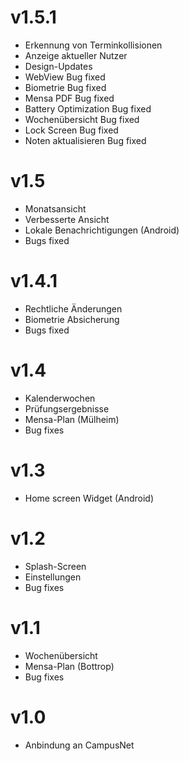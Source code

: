 # v1.5.1

- Erkennung von Terminkollisionen
- Anzeige aktueller Nutzer
- Design-Updates
- WebView Bug fixed
- Biometrie Bug fixed
- Mensa PDF Bug fixed
- Battery Optimization Bug fixed
- Wochenübersicht Bug fixed
- Lock Screen Bug fixed
- Noten aktualisieren Bug fixed

# v1.5

- Monatsansicht
- Verbesserte Ansicht
- Lokale Benachrichtigungen (Android)
- Bugs fixed

# v1.4.1

- Rechtliche Änderungen
- Biometrie Absicherung
- Bugs fixed

# v1.4

- Kalenderwochen
- Prüfungsergebnisse
- Mensa-Plan (Mülheim)
- Bug fixes

# v1.3

- Home screen Widget (Android)

# v1.2

- Splash-Screen
- Einstellungen
- Bug fixes

# v1.1

- Wochenübersicht
- Mensa-Plan (Bottrop)
- Bug fixes

# v1.0

- Anbindung an CampusNet
